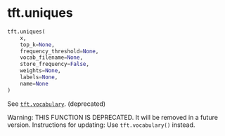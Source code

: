 <div itemscope itemtype="http://developers.google.com/ReferenceObject">
<meta itemprop="name" content="tft.uniques" />
<meta itemprop="path" content="Stable" />
</div>

# tft.uniques

``` python
tft.uniques(
    x,
    top_k=None,
    frequency_threshold=None,
    vocab_filename=None,
    store_frequency=False,
    weights=None,
    labels=None,
    name=None
)
```

See <a href="../tft/vocabulary.md"><code>tft.vocabulary</code></a>. (deprecated)

Warning: THIS FUNCTION IS DEPRECATED. It will be removed in a future version.
Instructions for updating:
Use `tft.vocabulary()` instead.
